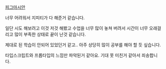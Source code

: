 
[피그마시안](https://www.figma.com/design/bClZpS7IyfSe7MsL7Pvlyb/Untitled?node-id=0-1&t=2JMKe2EgJKb1Tacc-0)

너무 어려워서 지피티가 다 해준거 같습니다.

일단 시도 해보려고 이것 저것 해봤고 수업을 너무 많이 놓쳐 버려서 시간이 너무 오래걸리고 많이 부족한 상태로 끝이 난것 같습니다.

제대로 된 학습이 안되어 있었던거 같고.. 아주 상당히 많이 공부를 해야 할 듯 싶습니다.

타입스크립트와 프롭타입의 느낌만 파악된거 같아요. 기대 못 미친거 같아서 죄송합니다.



